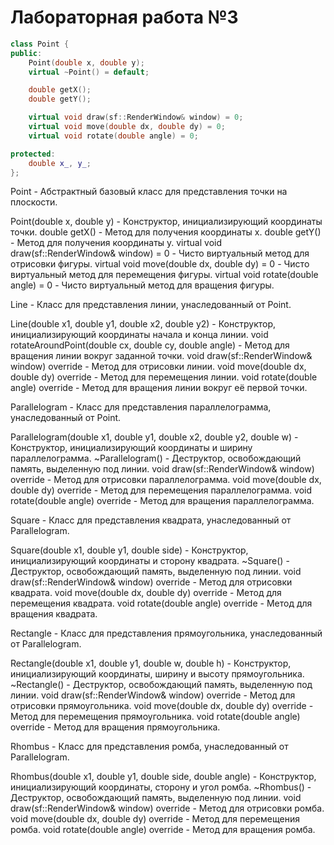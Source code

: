 # Лабораторная работа №3

```cpp
class Point {
public:
    Point(double x, double y);
    virtual ~Point() = default;

    double getX();
    double getY();

    virtual void draw(sf::RenderWindow& window) = 0;
    virtual void move(double dx, double dy) = 0;
    virtual void rotate(double angle) = 0;

protected:
    double x_, y_;
};
```
Point - Абстрактный базовый класс для представления точки на плоскости.

Point(double x, double y) - Конструктор, инициализирующий координаты точки.
double getX() - Метод для получения координаты x.
double getY() - Метод для получения координаты y.
virtual void draw(sf::RenderWindow& window) = 0 - Чисто виртуальный метод для отрисовки фигуры.
virtual void move(double dx, double dy) = 0 - Чисто виртуальный метод для перемещения фигуры.
virtual void rotate(double angle) = 0 - Чисто виртуальный метод для вращения фигуры.

Line - Класс для представления линии, унаследованный от Point.

Line(double x1, double y1, double x2, double y2) - Конструктор, инициализирующий координаты начала и конца линии.
void rotateAroundPoint(double cx, double cy, double angle) - Метод для вращения линии вокруг заданной точки.
void draw(sf::RenderWindow& window) override - Метод для отрисовки линии.
void move(double dx, double dy) override - Метод для перемещения линии.
void rotate(double angle) override - Метод для вращения линии вокруг её первой точки.

Parallelogram - Класс для представления параллелограмма, унаследованный от Point.

Parallelogram(double x1, double y1, double x2, double y2, double w) - Конструктор, инициализирующий координаты и ширину параллелограмма.
~Parallelogram() - Деструктор, освобождающий память, выделенную под линии.
void draw(sf::RenderWindow& window) override - Метод для отрисовки параллелограмма.
void move(double dx, double dy) override - Метод для перемещения параллелограмма.
void rotate(double angle) override - Метод для вращения параллелограмма.

Square - Класс для представления квадрата, унаследованный от Parallelogram.

Square(double x1, double y1, double side) - Конструктор, инициализирующий координаты и сторону квадрата.
~Square() - Деструктор, освобождающий память, выделенную под линии.
void draw(sf::RenderWindow& window) override - Метод для отрисовки квадрата.
void move(double dx, double dy) override - Метод для перемещения квадрата.
void rotate(double angle) override - Метод для вращения квадрата.

Rectangle - Класс для представления прямоугольника, унаследованный от Parallelogram.

Rectangle(double x1, double y1, double w, double h) - Конструктор, инициализирующий координаты, ширину и высоту прямоугольника.
~Rectangle() - Деструктор, освобождающий память, выделенную под линии.
void draw(sf::RenderWindow& window) override - Метод для отрисовки прямоугольника.
void move(double dx, double dy) override - Метод для перемещения прямоугольника.
void rotate(double angle) override - Метод для вращения прямоугольника.

Rhombus - Класс для представления ромба, унаследованный от Parallelogram.

Rhombus(double x1, double y1, double side, double angle) - Конструктор, инициализирующий координаты, сторону и угол ромба.
~Rhombus() - Деструктор, освобождающий память, выделенную под линии.
void draw(sf::RenderWindow& window) override - Метод для отрисовки ромба.
void move(double dx, double dy) override - Метод для перемещения ромба.
void rotate(double angle) override - Метод для вращения ромба.
